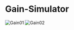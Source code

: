 # Gain-Simulator
![Gain01](https://user-images.githubusercontent.com/6564727/213297656-5b8bb355-111a-4b0f-b78b-75dffdfac142.png)
![Gain02](https://user-images.githubusercontent.com/6564727/213297710-de012c2d-02b6-4a2f-89c0-9baefe082858.png)
